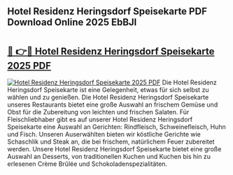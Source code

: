 ## Hotel Residenz Heringsdorf Speisekarte PDF Download Online 2025 EbBJl

# <h2><a href="http://gc8dyev.nevu.top/?p=Hotel+Residenz+Heringsdorf+Speisekarte">🔗 👉🔴 Hotel Residenz Heringsdorf Speisekarte 2025 PDF</a></h2>

[![Hotel Residenz Heringsdorf Speisekarte 2025 PDF](https://i.imgur.com/dBaPXMq.png)](http://gc8dyev.nevu.top/?p=Hotel+Residenz+Heringsdorf+Speisekarte)
Die Hotel Residenz Heringsdorf Speisekarte ist eine Gelegenheit, etwas für sich selbst zu wählen und zu genießen. Die Hotel Residenz Heringsdorf Speisekarte unseres Restaurants bietet eine große Auswahl an frischem Gemüse und Obst für die Zubereitung von leichten und frischen Salaten. Für Fleischliebhaber gibt es auf unserer Hotel Residenz Heringsdorf Speisekarte eine Auswahl an Gerichten: Rindfleisch, Schweinefleisch, Huhn und Fisch. Unseren Auserwählten bieten wir köstliche Gerichte wie Schaschlik und Steak an, die bei frischem, natürlichem Feuer zubereitet werden. Unsere Hotel Residenz Heringsdorf Speisekarte bietet eine große Auswahl an Desserts, von traditionellen Kuchen und Kuchen bis hin zu erlesenen Crème Brûlée und Schokoladenspezialitäten.
